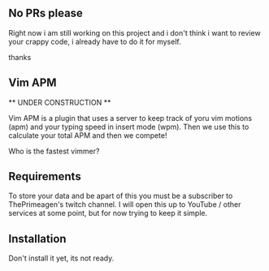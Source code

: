 ## No PRs please
Right now i am still working on this project and i don't think i want to review
your crappy code, i already have to do it for myself.

thanks

## Vim APM
** UNDER CONSTRUCTION **

Vim APM is a plugin that uses a server to keep track of yoru vim motions (apm)
and your typing speed in insert mode (wpm).  Then we use this to calculate your
total APM and then we compete!

Who is the fastest vimmer?

## Requirements
To store your data and be apart of this you must be a subscriber to
ThePrimeagen's twitch channel.  I will open this up to YouTube / other services
at some point, but for now trying to keep it simple.

## Installation
Don't install it yet, its not ready.
